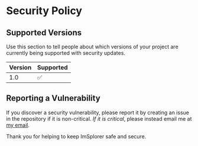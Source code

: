 # Security Policy

## Supported Versions

Use this section to tell people about which versions of your project are
currently being supported with security updates.

| Version | Supported          |
| ------- | ------------------ |
|   1.0   | :white_check_mark: |

## Reporting a Vulnerability

If you discover a security vulnerability, please report it by creating an issue in the repository if it is non-critical. *If it is critical*, please instead email me at [my email](mailto:ben.mcavoy@tutanota.com).

Thank you for helping to keep ImSplorer safe and secure.

